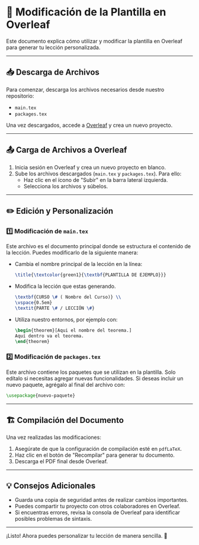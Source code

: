 # 📄 Modificación de la Plantilla en Overleaf

Este documento explica cómo utilizar y modificar la plantilla en Overleaf para generar tu lección personalizada.

---

## 📥 Descarga de Archivos

Para comenzar, descarga los archivos necesarios desde nuestro repositorio:
- `main.tex`
- `packages.tex`

Una vez descargados, accede a [Overleaf](https://www.overleaf.com/) y crea un nuevo proyecto.

---

## 📤 Carga de Archivos a Overleaf

1. Inicia sesión en Overleaf y crea un nuevo proyecto en blanco.
2. Sube los archivos descargados (`main.tex` y `packages.tex`). Para ello:
   - Haz clic en el ícono de "Subir" en la barra lateral izquierda.
   - Selecciona los archivos y súbelos.

---

## ✏️ Edición y Personalización

### 1️⃣ Modificación de `main.tex`
Este archivo es el documento principal donde se estructura el contenido de la lección. Puedes modificarlo de la siguiente manera:
- Cambia el nombre principal de la lección en la línea:
  ```latex
  \title{\textcolor{green1}{\textbf{PLANTILLA DE EJEMPLO}}}
  ```
- Modifica la lección que estas generando.
  ```latex
  \textbf{CURSO \# ( Nombre del Curso)} \\ 
  \vspace{0.5em}
  \textit{PARTE \# / LECCIÓN \#} 
  ```
- Utiliza nuestro entornos, por ejemplo con:
  ```latex
  \begin{theorem}[Aqui el nombre del teorema.]
  Aquí dentro va el teorema.
  \end{theorem}
  ```


### 2️⃣ Modificación de `packages.tex`
Este archivo contiene los paquetes que se utilizan en la plantilla. Solo edítalo si necesitas agregar nuevas funcionalidades. Si deseas incluir un nuevo paquete, agrégalo al final del archivo con:

```latex
\usepackage{nuevo-paquete}
```

---

## 🏗️ Compilación del Documento
Una vez realizadas las modificaciones:
1. Asegúrate de que la configuración de compilación esté en `pdfLaTeX`.
2. Haz clic en el botón de "Recompilar" para generar tu documento.
3. Descarga el PDF final desde Overleaf.

---

## 💡 Consejos Adicionales
- Guarda una copia de seguridad antes de realizar cambios importantes.
- Puedes compartir tu proyecto con otros colaboradores en Overleaf.
- Si encuentras errores, revisa la consola de Overleaf para identificar posibles problemas de sintaxis.

---

¡Listo! Ahora puedes personalizar tu lección de manera sencilla. 🚀

